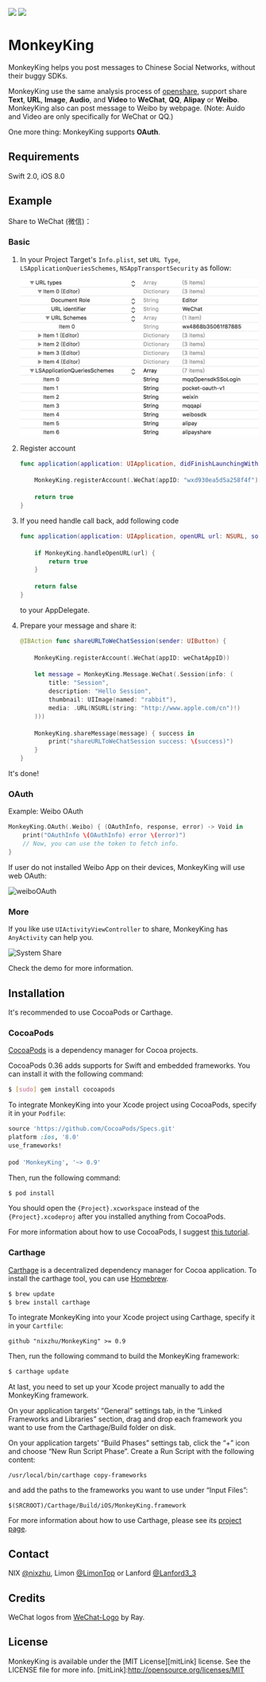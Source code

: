 <p>
<a href="http://cocoadocs.org/docsets/MonkeyKing"><img src="https://img.shields.io/cocoapods/v/MonkeyKing.svg?style=flat"></a>
<a href="https://github.com/Carthage/Carthage/"><img src="https://img.shields.io/badge/Carthage-compatible-4BC51D.svg?style=flat"></a>
</p>

# MonkeyKing

MonkeyKing helps you post messages to Chinese Social Networks, without their buggy SDKs.

MonkeyKing use the same analysis process of [openshare](https://github.com/100apps/openshare), support share **Text**, **URL**, **Image**, **Audio**, and **Video** to **WeChat**, **QQ**, **Alipay** or **Weibo**. MonkeyKing also can post message to Weibo by webpage. (Note: Auido and Video are only specifically for WeChat or QQ.)

One more thing: MonkeyKing supports **OAuth**.

## Requirements

Swift 2.0, iOS 8.0

## Example

Share to WeChat (微信)：

### Basic

1. In your Project Target's `Info.plist`, set `URL Type`, `LSApplicationQueriesSchemes`, `NSAppTransportSecurity` as follow:

	![infoList.png](https://raw.githubusercontent.com/nixzhu/MonkeyKing/master/images/infoList.png)

2. Register account

	```swift
	func application(application: UIApplication, didFinishLaunchingWithOptions launchOptions: [NSObject: AnyObject]?) -> Bool {

	    MonkeyKing.registerAccount(.WeChat(appID: "wxd930ea5d5a258f4f"))

	    return true
	}
	```

3. If you need handle call back, add following code

	```swift
    func application(application: UIApplication, openURL url: NSURL, sourceApplication: String?, annotation: AnyObject) -> Bool {

        if MonkeyKing.handleOpenURL(url) {
            return true
        }

        return false
    }
	```

	to your AppDelegate.

4. Prepare your message and share it:

	```swift
    @IBAction func shareURLToWeChatSession(sender: UIButton) {

        MonkeyKing.registerAccount(.WeChat(appID: weChatAppID))

        let message = MonkeyKing.Message.WeChat(.Session(info: (
            title: "Session",
            description: "Hello Session",
            thumbnail: UIImage(named: "rabbit"),
            media: .URL(NSURL(string: "http://www.apple.com/cn")!)
        )))

        MonkeyKing.shareMessage(message) { success in
            print("shareURLToWeChatSession success: \(success)")
        }
    }
	```

It's done!


### OAuth

Example: Weibo OAuth

```swift
MonkeyKing.OAuth(.Weibo) { (OAuthInfo, response, error) -> Void in
    print("OAuthInfo \(OAuthInfo) error \(error)")
    // Now, you can use the token to fetch info.
}
```

If user do not installed Weibo App on their devices, MonkeyKing will use web OAuth:

![weiboOAuth](https://raw.githubusercontent.com/nixzhu/MonkeyKing/master/images/wbOAuth.png)


### More

If you like use `UIActivityViewController` to share, MonkeyKing has `AnyActivity` can help you.

![System Share](https://raw.githubusercontent.com/nixzhu/MonkeyKing/master/images/system_share.png)

Check the demo for more information.

## Installation

It's recommended to use CocoaPods or Carthage.

### CocoaPods

[CocoaPods](http://cocoapods.org) is a dependency manager for Cocoa projects.

CocoaPods 0.36 adds supports for Swift and embedded frameworks. You can install it with the following command:

```bash
$ [sudo] gem install cocoapods
```

To integrate MonkeyKing into your Xcode project using CocoaPods, specify it in your `Podfile`:

```ruby
source 'https://github.com/CocoaPods/Specs.git'
platform :ios, '8.0'
use_frameworks!

pod 'MonkeyKing', '~> 0.9'
```

Then, run the following command:

```bash
$ pod install
```

You should open the `{Project}.xcworkspace` instead of the `{Project}.xcodeproj` after you installed anything from CocoaPods.

For more information about how to use CocoaPods, I suggest [this tutorial](http://www.raywenderlich.com/64546/introduction-to-cocoapods-2).

### Carthage

[Carthage](https://github.com/Carthage/Carthage) is a decentralized dependency manager for Cocoa application. To install the carthage tool, you can use [Homebrew](http://brew.sh).

```bash
$ brew update
$ brew install carthage
```

To integrate MonkeyKing into your Xcode project using Carthage, specify it in your `Cartfile`:

```ogdl
github "nixzhu/MonkeyKing" >= 0.9
```

Then, run the following command to build the MonkeyKing framework:

```bash
$ carthage update
```

At last, you need to set up your Xcode project manually to add the MonkeyKing framework.

On your application targets’ “General” settings tab, in the “Linked Frameworks and Libraries” section, drag and drop each framework you want to use from the Carthage/Build folder on disk.

On your application targets’ “Build Phases” settings tab, click the “+” icon and choose “New Run Script Phase”. Create a Run Script with the following content:

```
/usr/local/bin/carthage copy-frameworks
```

and add the paths to the frameworks you want to use under “Input Files”:

```
$(SRCROOT)/Carthage/Build/iOS/MonkeyKing.framework
```

For more information about how to use Carthage, please see its [project page](https://github.com/Carthage/Carthage).

## Contact

NIX [@nixzhu](https://twitter.com/nixzhu), 
Limon [@LimonTop](http://weibo.com/u/1783821582) or
Lanford [@Lanford3_3](http://weibo.com/accoropitor)

## Credits

WeChat logos from [WeChat-Logo](https://github.com/RayPS/WeChat-Logo) by Ray.

## License

MonkeyKing is available under the [MIT License][mitLink] license. See the LICENSE file for more info.
[mitLink]:http://opensource.org/licenses/MIT
